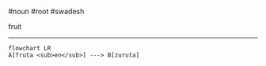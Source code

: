 #noun #root #swadesh 

fruit
***
```mermaid  
flowchart LR
A[fruta <sub>en</sub>] ---> B[zuruta]
```